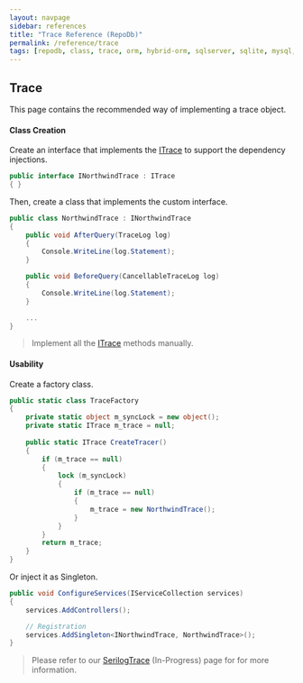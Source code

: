 ```yaml
---
layout: navpage
sidebar: references
title: "Trace Reference (RepoDb)"
permalink: /reference/trace
tags: [repodb, class, trace, orm, hybrid-orm, sqlserver, sqlite, mysql, postgresql]
---
```


## Trace

This page contains the recommended way of implementing a trace object.

#### Class Creation

Create an interface that implements the [ITrace](/interface/itrace) to support the dependency injections.

```csharp
public interface INorthwindTrace : ITrace
{ }
```

Then, create a class that implements the custom interface.

```csharp
public class NorthwindTrace : INorthwindTrace
{
    public void AfterQuery(TraceLog log)
    {
        Console.WriteLine(log.Statement);
    }

    public void BeforeQuery(CancellableTraceLog log)
    {
        Console.WriteLine(log.Statement);
    }

    ...
}
```

> Implement all the [ITrace](/interface/itrace) methods manually.

#### Usability

Create a factory class.

```csharp
public static class TraceFactory
{
    private static object m_syncLock = new object();
    private static ITrace m_trace = null;
    
    public static ITrace CreateTracer()
    {
        if (m_trace == null)
        {
            lock (m_syncLock)
            {
                if (m_trace == null)
                {
                    m_trace = new NorthwindTrace();
                }
            }
        }
        return m_trace;
    }
}
```

Or inject it as Singleton.

```csharp
public void ConfigureServices(IServiceCollection services)
{
    services.AddControllers();

    // Registration
    services.AddSingleton<INorthwindTrace, NorthwindTrace>();
}
```

> Please refer to our [SerilogTrace](/reference/serilogtrace) (In-Progress) page for for more information.
